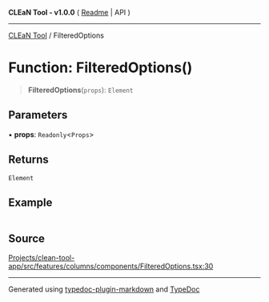 **CLEaN Tool - v1.0.0** ( [Readme](../README.md) \| API )

***

[CLEaN Tool](../exports.md) / FilteredOptions

# Function: FilteredOptions()

> **FilteredOptions**(`props`): `Element`

## Parameters

▪ **props**: `Readonly`\<`Props`\>

## Returns

`Element`

## Example

```ts

```

## Source

[Projects/clean-tool-app/src/features/columns/components/FilteredOptions.tsx:30](https://github.com/yuckyh/clean-tool-app/)

***

Generated using [typedoc-plugin-markdown](https://www.npmjs.com/package/typedoc-plugin-markdown) and [TypeDoc](https://typedoc.org/)
